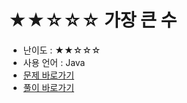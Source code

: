 # ★★☆☆☆ 가장 큰 수
- 난이도 : ★★☆☆☆
- 사용 언어 : Java
- <a href="https://programmers.co.kr/learn/courses/30/lessons/42746">문제 바로가기</a>
- <a href="https://cnu-jinseop.tistory.com/138">풀이 바로가기</a>
